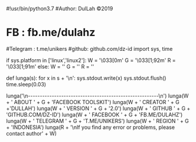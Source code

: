 #!usr/bin/python3.7
#Author: DulLah ©2019
# FB : fb.me/dulahz
#Telegram : t.me/unikers
#github: github.com/dz-id
import sys, time

if sys.platform in ['linux','linux2']:
	W = '\033[0m'
	G = '\033[1;92m'
	R = '\033[1;91m'
else:
	W = ''
	G = ''
	R = ''

def lunga(s):
	for x in s + '\n':
		sys.stdout.write(x)
		sys.stdout.flush()
		time.sleep(0.03)

lunga('\n-------------------------------------------------------\n')
lunga(W + '     ABOUT              ' + G + 'FACEBOOK TOOLSKIT')
lunga(W + '     CREATOR            ' + G +'DULLAH')
lunga(W + '     VERSION            ' + G + '2.0')
lunga(W + '     GITHUB             ' + G + 'GITHUB.COM/DZ-ID')
lunga(W + '     FACEBOOK           ' + G + 'FB.ME/DULAHZ')
lunga(W + '     TELEGRAM           ' + G + 'T.ME/UNIKERS')
lunga(W + '     REGION             ' + G + 'INDONESIA')
lunga(R + '\nIf you find any error or problems, please contact author' + W)
